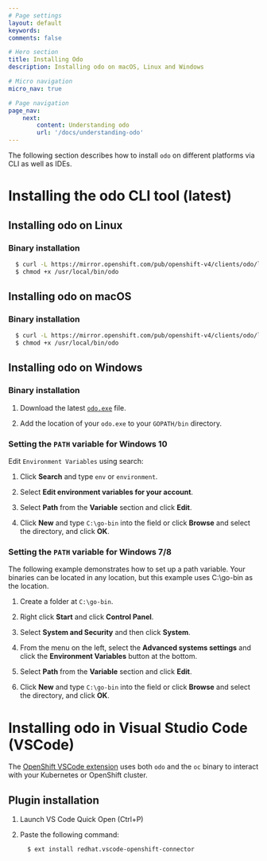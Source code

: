 ```yaml
---
# Page settings
layout: default
keywords:
comments: false

# Hero section
title: Installing Odo
description: Installing odo on macOS, Linux and Windows

# Micro navigation
micro_nav: true

# Page navigation
page_nav:
    next:
        content: Understanding odo
        url: '/docs/understanding-odo'
---
```

The following section describes how to install `odo` on different
platforms via CLI as well as
IDEs.

# Installing the odo CLI tool (latest)

## Installing odo on Linux

### Binary installation

``` sh
  $ curl -L https://mirror.openshift.com/pub/openshift-v4/clients/odo/latest/odo-linux-amd64 -o /usr/local/bin/odo
  $ chmod +x /usr/local/bin/odo
```

## Installing odo on macOS

### Binary installation

``` sh
  $ curl -L https://mirror.openshift.com/pub/openshift-v4/clients/odo/latest/odo-darwin-amd64 -o /usr/local/bin/odo
  $ chmod +x /usr/local/bin/odo
```

## Installing odo on Windows

### Binary installation

1.  Download the latest
    [`odo.exe`](https://mirror.openshift.com/pub/openshift-v4/clients/odo/latest/odo-windows-amd64.exe)
    file.

2.  Add the location of your `odo.exe` to your `GOPATH/bin` directory.

### Setting the `PATH` variable for Windows 10

Edit `Environment Variables` using search:

1.  Click **Search** and type `env` or `environment`.

2.  Select **Edit environment variables for your account**.

3.  Select **Path** from the **Variable** section and click **Edit**.

4.  Click **New** and type `C:\go-bin` into the field or click
    **Browse** and select the directory, and click **OK**.

### Setting the `PATH` variable for Windows 7/8

The following example demonstrates how to set up a path variable. Your
binaries can be located in any location, but this example uses
C:\\go-bin as the location.

1.  Create a folder at `C:\go-bin`.

2.  Right click **Start** and click **Control Panel**.

3.  Select **System and Security** and then click **System**.

4.  From the menu on the left, select the **Advanced systems settings**
    and click the **Environment Variables** button at the bottom.

5.  Select **Path** from the **Variable** section and click **Edit**.

6.  Click **New** and type `C:\go-bin` into the field or click
    **Browse** and select the directory, and click **OK**.

# Installing odo in Visual Studio Code (VSCode)

The [OpenShift VSCode
extension](https://marketplace.visualstudio.com/items?itemName=redhat.vscode-openshift-connector)
uses both `odo` and the `oc` binary to interact with your Kubernetes or
OpenShift cluster.

## Plugin installation

1.  Launch VS Code Quick Open (Ctrl+P)

2.  Paste the following command:
    
    ``` sh
      $ ext install redhat.vscode-openshift-connector
    ```
